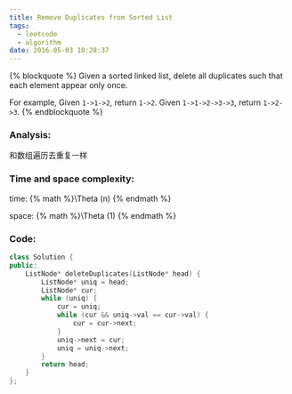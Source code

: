 ```yaml
---
title: Remove Duplicates from Sorted List
tags:
  - leetcode
  - algorithm
date: 2016-05-03 10:28:37
---
```

{% blockquote %}
Given a sorted linked list, delete all duplicates such that each element appear only once.

For example,
Given `1->1->2`, return `1->2`.
Given `1->1->2->3->3`, return `1->2->3`.
{% endblockquote %}
<!-- more -->
### Analysis:
和数组遍历去重复一样
### Time and space complexity:
time: {% math %}\Theta (n) {% endmath %}

space: {% math %}\Theta (1) {% endmath %}
### Code:
```cpp
class Solution {
public:
    ListNode* deleteDuplicates(ListNode* head) {
        ListNode* uniq = head;
        ListNode* cur;
        while (uniq) {
            cur = uniq;
            while (cur && uniq->val == cur->val) {
                cur = cur->next;
            }
            uniq->next = cur;
            uniq = uniq->next;
        }
        return head;
    }
};
```
